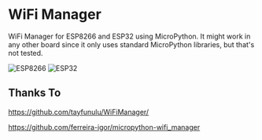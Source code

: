 # WiFi Manager

WiFi Manager for ESP8266 and ESP32 using MicroPython. It might work in any other board since it only uses standard MicroPython libraries, but that's not tested.

![ESP8266](https://img.shields.io/badge/ESP-8266-000000.svg?longCache=true&style=flat&colorA=CC101F)
![ESP32](https://img.shields.io/badge/ESP-32-000000.svg?longCache=true&style=flat&colorA=CC101F)



## Thanks To

https://github.com/tayfunulu/WiFiManager/

https://github.com/ferreira-igor/micropython-wifi_manager
